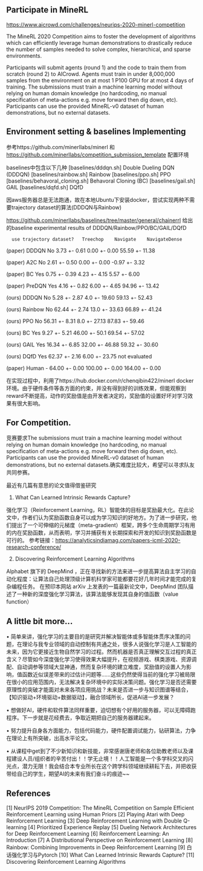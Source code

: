 ## Participate in MineRL 
https://www.aicrowd.com/challenges/neurips-2020-minerl-competition 

The MineRL 2020 Competition aims to foster the development of algorithms which can efficiently leverage human demonstrations to drastically reduce the number of samples needed to solve complex, hierarchical, and sparse environments. 

Participants will submit agents (round 1) and the code to train them from scratch (round 2) to AICrowd. Agents must train in under 8,000,000 samples from the environment on at most 1 P100 GPU for at most 4 days of training. The submissions must train a machine learning model without relying on human domain knowledge (no hardcoding, no manual specification of meta-actions e.g. move forward then dig down, etc). Participants can use the provided MineRL-v0 dataset of human demonstrations, but no external datasets.

## Environment setting & baselines Implementing

参考https://github.com/minerllabs/minerl 和 https://github.com/minerllabs/competition_submission_template 配置环境

baselines中包含以下几种
[baselines/dddqn.sh]
Double Dueling DQN (DDDQN)
[baselines/rainbow.sh]
Rainbow
[baselines/ppo.sh]
PPO
[baselines/behavoral_cloning.sh]
Behavoral Cloning (BC)
[baselines/gail.sh]
GAIL
[baselines/dqfd.sh]
DQfD

因aws服务器总是无法跑通，故在本地Ubuntu下安装docker，尝试实现两种不需要trajectory dataset的算法(DDDQN与Rainbow)

https://github.com/minerllabs/baselines/tree/master/general/chainerrl 给出的baseline experimental results of DDDQN/Rainbow/PPO/BC/GAIL/DQfD

      use trajectory dataset?	Treechop	Navigate	NavigateDense
      
(paper) DDDQN	No	3.73 +- 0.61	0.00 +- 0.00	55.59 +- 11.38

(paper) A2C	No	2.61 +- 0.50	0.00 +- 0.00	-0.97 +- 3.32

(paper) BC	Yes	0.75 +- 0.39	4.23 +- 4.15	5.57 +- 6.00

(paper) PreDQN	Yes	4.16 +- 0.82	6.00 +- 4.65	94.96 +- 13.42

(ours) DDDQN	No	5.28 +- 2.87	4.0 +- 19.60	59.13 +- 52.43

(ours) Rainbow	No	62.44 +- 2.74	13.0 +- 33.63	66.89 +- 41.24

(ours) PPO	No	56.31 +- 8.31	8.0 +- 27.13	87.83 +- 59.46

(ours) BC	Yes	9.27 +- 5.21	46.00 +- 50.1	69.54 +- 57.02

(ours) GAIL	Yes	16.34 +- 6.85	32.00 +- 46.88	59.32 +- 30.60

(ours) DQfD	Yes	62.37 +- 2.16	6.00 +- 23.75	not evaluated

(paper) Human	-	64.00 +- 0.00	100.00 +- 0.00	164.00 +- 0.00

在实现过程中，利用了https://hub.docker.com/r/chenqibin422/minerl docker环境。由于硬件条件等各方面的约束，并没有得到好的训练效果，但能观察到reward不断提高，动作的奖励值是由开发者决定的，奖励值的设置好坏对学习效果有很大影响。

## For Competition.
竞赛要求The submissions must train a machine learning model without relying on human domain knowledge (no hardcoding, no manual specification of meta-actions e.g. move forward then dig down, etc). Participants can use the provided MineRL-v0 dataset of human demonstrations, but no external datasets.确实难度比较大，希望可以寻求队友共同参赛。

最近有几篇有意思的论文值得借鉴研究

1. What Can Learned Intrinsic Rewards Capture?

强化学习（Reinforcement Learning，RL）智能体的目标是奖励最大化。在此论文中，作者们认为奖励函数自身可以成为学习知识的好地方。为了进一步研究，他们提出了一个可伸缩的元梯度（meta-gradient）框架，跨多个生命周期学习有用的内在奖励函数，从而表明，学习并捕获有关长期探索和开发的知识到奖励函数是可行的。
参考链接：https://analyticsindiamag.com/papers-icml-2020-research-conference/

2. Discovering Reinforcement Learning Algorithms

Alphabet 旗下的 DeepMind ，正在寻找新的方法来进一步提高算法自主学习的自动化程度：让算法自己处理顶级计算机科学家可能都要花好几年时间才能完成的复杂编程任务。
在预印本网站 arXiv 上发表的一篇最新论文中，DeepMind 团队描述了一种新的深度强化学习算法，该算法能够发现其自身的值函数（value function）
## A little bit more...

• 简单来讲，强化学习的主要目的是研究并解决智能体或多智能体贯序决策的问题，在理论与我专业领域的自动控制有共通之处，很多人说强化学习是人工智能的未来，因为它更接近生物自然学习的过程。然而机器是否真正理解交互过程的真正含义？尽管如今深度强化学习使得效果大幅提升，在视频游戏、棋类游戏、资源调配、自动调参等领域大显神通，然而复杂环境的建立难度，奖励值的设置人为影响，值函数近似误差带来的过估计问题等……这些仍然使得当前的强化学习被局限在很小的应用范围内，无法解决复杂环境中的实际决策问题。强化学习是否还需要原理性的突破才能面对未来各项应用挑战？未来是否进一步与知识图谱等结合，【知识驱动+环境驱动+数据驱动】，融合领域所长，促进AI进一步发展？

• 想做好AI，硬件和软件算法同样重要，迫切想有个好用的服务器，可以无障碍跑程序。下一步就是花经费去，争取近期把自己的服务器建起来。

• 努力提升自身各方面能力，包括代码能力，硬件配置调试能力，钻研算法，力争在理论上有所突破，出高水平论文。

• 从课程中get到了不少新知识和新技能，非常感谢唐老师和各位助教老师以及课程建设人员/组织者的辛苦付出！！学无止境！！人工智能是一个多学科交叉的闪光点，潜力无限！我会结合本专业所长在这个跨学科领域继续耕耘下去，并把收获带给自己的学生，期望AI的未来有我们奋斗的痕迹~~


## References
[1] NeurIPS 2019 Competition: The MineRL Competition on Sample Efficient Reinforcement Learning using Human Priors
[2] Playing Atari with Deep Reinforcement Learning
[3] Deep Reinforcement Learning with Double Q-learning
[4] Prioritized Experience Replay
[5] Dueling Network Architectures for Deep Reinforcement Learning
[6] Reinforcement Learning: An Introduction
[7] A Distributional Perspective on Reinforcement Learning
[8] Rainbow: Combining Improvements in Deep Reinforcement Learning
[9] 白话强化学习与Pytorch
[10] What Can Learned Intrinsic Rewards Capture?
[11] Discovering Reinforcement Learning Algorithms

